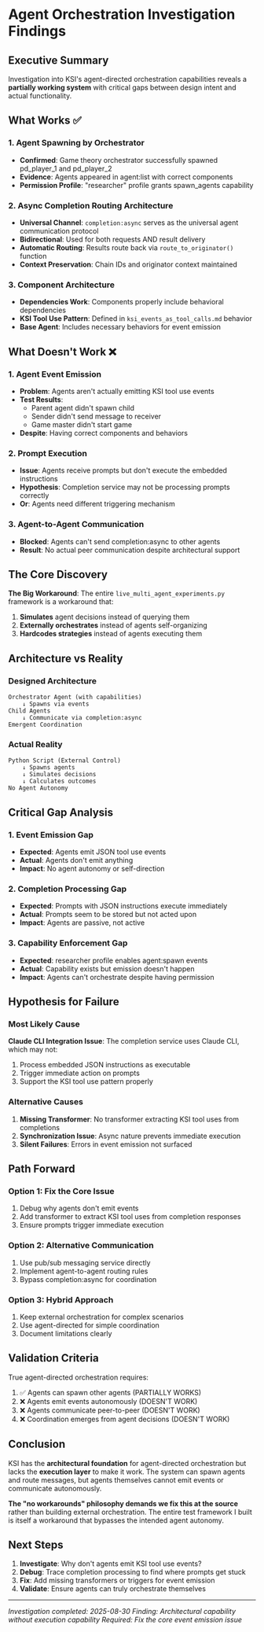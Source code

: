 # Agent Orchestration Investigation Findings

## Executive Summary

Investigation into KSI's agent-directed orchestration capabilities reveals a **partially working system** with critical gaps between design intent and actual functionality.

## What Works ✅

### 1. Agent Spawning by Orchestrator
- **Confirmed**: Game theory orchestrator successfully spawned pd_player_1 and pd_player_2
- **Evidence**: Agents appeared in agent:list with correct components
- **Permission Profile**: "researcher" profile grants spawn_agents capability

### 2. Async Completion Routing Architecture
- **Universal Channel**: `completion:async` serves as the universal agent communication protocol
- **Bidirectional**: Used for both requests AND result delivery
- **Automatic Routing**: Results route back via `route_to_originator()` function
- **Context Preservation**: Chain IDs and originator context maintained

### 3. Component Architecture
- **Dependencies Work**: Components properly include behavioral dependencies
- **KSI Tool Use Pattern**: Defined in `ksi_events_as_tool_calls.md` behavior
- **Base Agent**: Includes necessary behaviors for event emission

## What Doesn't Work ❌

### 1. Agent Event Emission
- **Problem**: Agents aren't actually emitting KSI tool use events
- **Test Results**: 
  - Parent agent didn't spawn child
  - Sender didn't send message to receiver
  - Game master didn't start game
- **Despite**: Having correct components and behaviors

### 2. Prompt Execution
- **Issue**: Agents receive prompts but don't execute the embedded instructions
- **Hypothesis**: Completion service may not be processing prompts correctly
- **Or**: Agents need different triggering mechanism

### 3. Agent-to-Agent Communication
- **Blocked**: Agents can't send completion:async to other agents
- **Result**: No actual peer communication despite architectural support

## The Core Discovery

**The Big Workaround**: The entire `live_multi_agent_experiments.py` framework is a workaround that:
1. **Simulates** agent decisions instead of querying them
2. **Externally orchestrates** instead of agents self-organizing
3. **Hardcodes strategies** instead of agents executing them

## Architecture vs Reality

### Designed Architecture
```
Orchestrator Agent (with capabilities)
    ↓ Spawns via events
Child Agents
    ↓ Communicate via completion:async
Emergent Coordination
```

### Actual Reality
```
Python Script (External Control)
    ↓ Spawns agents
    ↓ Simulates decisions
    ↓ Calculates outcomes
No Agent Autonomy
```

## Critical Gap Analysis

### 1. Event Emission Gap
- **Expected**: Agents emit JSON tool use events
- **Actual**: Agents don't emit anything
- **Impact**: No agent autonomy or self-direction

### 2. Completion Processing Gap
- **Expected**: Prompts with JSON instructions execute immediately
- **Actual**: Prompts seem to be stored but not acted upon
- **Impact**: Agents are passive, not active

### 3. Capability Enforcement Gap
- **Expected**: researcher profile enables agent:spawn events
- **Actual**: Capability exists but emission doesn't happen
- **Impact**: Agents can't orchestrate despite having permission

## Hypothesis for Failure

### Most Likely Cause
**Claude CLI Integration Issue**: The completion service uses Claude CLI, which may not:
1. Process embedded JSON instructions as executable
2. Trigger immediate action on prompts
3. Support the KSI tool use pattern properly

### Alternative Causes
1. **Missing Transformer**: No transformer extracting KSI tool uses from completions
2. **Synchronization Issue**: Async nature prevents immediate execution
3. **Silent Failures**: Errors in event emission not surfaced

## Path Forward

### Option 1: Fix the Core Issue
1. Debug why agents don't emit events
2. Add transformer to extract KSI tool uses from completion responses
3. Ensure prompts trigger immediate execution

### Option 2: Alternative Communication
1. Use pub/sub messaging service directly
2. Implement agent-to-agent routing rules
3. Bypass completion:async for coordination

### Option 3: Hybrid Approach
1. Keep external orchestration for complex scenarios
2. Use agent-directed for simple coordination
3. Document limitations clearly

## Validation Criteria

True agent-directed orchestration requires:
1. ✅ Agents can spawn other agents (PARTIALLY WORKS)
2. ❌ Agents emit events autonomously (DOESN'T WORK)
3. ❌ Agents communicate peer-to-peer (DOESN'T WORK)
4. ❌ Coordination emerges from agent decisions (DOESN'T WORK)

## Conclusion

KSI has the **architectural foundation** for agent-directed orchestration but lacks the **execution layer** to make it work. The system can spawn agents and route messages, but agents themselves cannot emit events or communicate autonomously.

**The "no workarounds" philosophy demands we fix this at the source** rather than building external orchestration. The entire test framework I built is itself a workaround that bypasses the intended agent autonomy.

## Next Steps

1. **Investigate**: Why don't agents emit KSI tool use events?
2. **Debug**: Trace completion processing to find where prompts get stuck
3. **Fix**: Add missing transformers or triggers for event emission
4. **Validate**: Ensure agents can truly orchestrate themselves

---

*Investigation completed: 2025-08-30*
*Finding: Architectural capability without execution capability*
*Required: Fix the core event emission issue*
